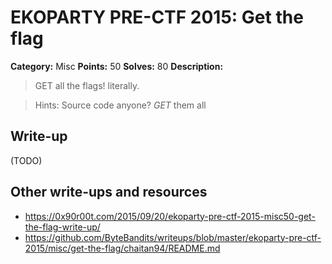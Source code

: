 # EKOPARTY PRE-CTF 2015: Get the flag

**Category:** Misc
**Points:** 50
**Solves:** 80
**Description:**

> GET all the flags! literally. 

> Hints: Source code anyone? *GET* them all

## Write-up

(TODO)

## Other write-ups and resources

* <https://0x90r00t.com/2015/09/20/ekoparty-pre-ctf-2015-misc50-get-the-flag-write-up/>
* <https://github.com/ByteBandits/writeups/blob/master/ekoparty-pre-ctf-2015/misc/get-the-flag/chaitan94/README.md>
